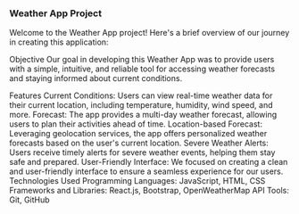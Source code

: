 ### Weather App Project
Welcome to the Weather App project! Here's a brief overview of our journey in creating this application:

Objective
Our goal in developing this Weather App was to provide users with a simple, intuitive, and reliable tool for accessing weather forecasts and staying informed about current conditions.

Features
Current Conditions: Users can view real-time weather data for their current location, including temperature, humidity, wind speed, and more.
Forecast: The app provides a multi-day weather forecast, allowing users to plan their activities ahead of time.
Location-based Forecast: Leveraging geolocation services, the app offers personalized weather forecasts based on the user's current location.
Severe Weather Alerts: Users receive timely alerts for severe weather events, helping them stay safe and prepared.
User-Friendly Interface: We focused on creating a clean and user-friendly interface to ensure a seamless experience for our users.
Technologies Used
Programming Languages: JavaScript, HTML, CSS
Frameworks and Libraries: React.js, Bootstrap, OpenWeatherMap API
Tools: Git, GitHub
